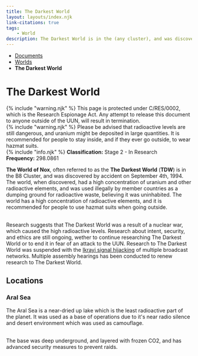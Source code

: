 ```yaml
---
title: The Darkest World
layout: layouts/index.njk
link-citations: true
tags:
    - World
description: The Darkest World is in the (any cluster), and was discovered by accident on September 4th, 1994
---
```

<nav class="text-sm breadcrumbs mb-5">
    <ul>
        <li><a href="/docs">Documents</a></li>
        <li><a href="/docs/world">Worlds</a></li>
        <li><b>The Darkest World</b></li>
    </ul>
</nav>
<div class="text-center"><h1>The Darkest World</h1></div>

<div class="grid gap-5 mb-5">
<div class="alert alert-error shadow-lg">
    <div>
        {% include "warning.njk" %}
        <span>
            This page is protected under C/RES/0002, which is the Research Espionage Act. Any attempt to release this document to anyone outside of the UUN, will result in termination.
        </span>
    </div>
</div>

<div class="alert alert-warning shadow-lg">
    <div>
        {% include "warning.njk" %}
        <span>
            Please be advised that radioactive levels are still dangerous, and uranium might be deposited in large quantities. It is recommended for people to stay inside, and if they ever go outside, to wear hazmat suits. 
        </span>
    </div>
</div>

<div class="alert shadow-lg slate-color">
    <div>
        {% include "info.njk" %}
        <span>
            <b>Classification:</b> <span class="text-orange-400">Stage 2 - In Research</span><br>
            <b>Frequency:</b> 298.0861
        </span>
    </div>
</div>
</div>

**The World of Nox**, often referred to as the **The Darkest World** (**TDW**) is in the B8 Cluster, and was discovered by accident on September 4th, 1994. The world, when discovered, had a high concentration of uranium and other radioactive elements, and was used illegally by member countries as a dumping ground for radioactive waste, believing it was uninhabited. The world has a high concentration of radioactive elements, and it is recommended for people to use hazmat suits when going outside.<br><br>

Research suggests that The Darkest World was a result of a nuclear war, which caused the high radioactive levels. Research about intent, security, and ethics are still ongoing, wether to continue researching The Darkest World or to end it in fear of an attack to the UUN. Research to The Darkest World was suspended with the <a href="/docs/world/dwerbia/transcript-1">Ikrayi signal hijacking</a> of multiple broadcast networks. Multiple assembly hearings has been conducted to renew research to The Darkest World.

## Locations

### Aral Sea
The Aral Sea is a near-dried up lake which is the least radioactive part of the planet. It was used as a base of operations due to it's near radio silence and desert environment which was used as camouflage.<br><br>

The base was deep underground, and layered with frozen CO2, and has advanced security measures to prevent raids.